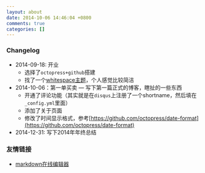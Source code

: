 ```yaml
---
layout: about
date: 2014-10-06 14:46:04 +0800
comments: true
categories: []
---
```


### Changelog
* 2014-09-18: 开业
    - 选择了`octopress+github`搭建
    - 找了一个[whitespace主题](https://github.com/lucaslew/whitespace)，个人感觉比较简洁
* 2014-10-06：第一单买卖
  — 写下第一篇正式的博客，瞎扯的一些东西 
  - 开通了评论功能（其实就是在`disqus`上注册了一个shortname，然后填在`_config.yml`里面）
  - 添加了关于页面
  - 修改了时间显示格式，参考[https://github.com/octopress/date-format](https://github.com/octopress/date-format)
* 2014-12-31: 写下2014年年终总结


### 友情链接
  - [markdown在线编辑器](http://mahua.jser.me/) 
